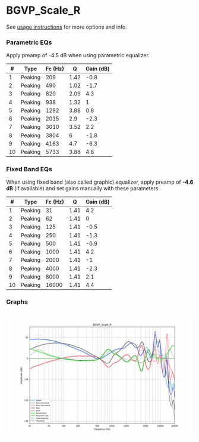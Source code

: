 # BGVP_Scale_R
See [usage instructions](https://github.com/jaakkopasanen/AutoEq#usage) for more options and info.

### Parametric EQs
Apply preamp of -4.5 dB when using parametric equalizer.

|   # | Type    |   Fc (Hz) |    Q |   Gain (dB) |
|-----|---------|-----------|------|-------------|
|   1 | Peaking |       209 | 1.42 |        -0.8 |
|   2 | Peaking |       490 | 1.02 |        -1.7 |
|   3 | Peaking |       820 | 2.09 |         4.3 |
|   4 | Peaking |       938 | 1.32 |         1   |
|   5 | Peaking |      1292 | 3.88 |         0.8 |
|   6 | Peaking |      2015 | 2.9  |        -2.3 |
|   7 | Peaking |      3010 | 3.52 |         2.2 |
|   8 | Peaking |      3804 | 6    |        -1.8 |
|   9 | Peaking |      4163 | 4.7  |        -6.3 |
|  10 | Peaking |      5733 | 3.88 |         4.8 |

### Fixed Band EQs
When using fixed band (also called graphic) equalizer, apply preamp of **-4.6 dB** (if available) and set gains manually with these parameters.

|   # | Type    |   Fc (Hz) |    Q |   Gain (dB) |
|-----|---------|-----------|------|-------------|
|   1 | Peaking |        31 | 1.41 |         4.2 |
|   2 | Peaking |        62 | 1.41 |         0   |
|   3 | Peaking |       125 | 1.41 |        -0.5 |
|   4 | Peaking |       250 | 1.41 |        -1.3 |
|   5 | Peaking |       500 | 1.41 |        -0.9 |
|   6 | Peaking |      1000 | 1.41 |         4.2 |
|   7 | Peaking |      2000 | 1.41 |        -1   |
|   8 | Peaking |      4000 | 1.41 |        -2.3 |
|   9 | Peaking |      8000 | 1.41 |         2.1 |
|  10 | Peaking |     16000 | 1.41 |         4.4 |

### Graphs
![](./BGVP_Scale_R.png)
